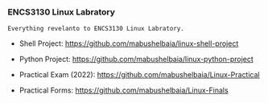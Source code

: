 ### ENCS3130 Linux Labratory

```
Everything revelanto to ENCS3130 Linux Labratory.
```

- Shell Project: https://github.com/mabushelbaia/linux-shell-project

- Python Project: https://github.com/mabushelbaia/linux-python-project

- Practical Exam (2022): https://github.com/mabushelbaia/Linux-Practical

- Practical Forms: https://github.com/mabushelbaia/Linux-Finals
